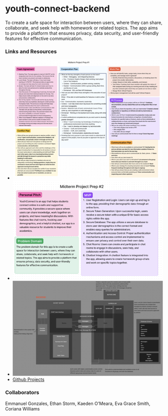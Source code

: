 # youth-connect-backend

To create a safe space for interaction between users, where they can share, collaborate, and seek help with homework or related topics. The app aims to provide a platform that ensures privacy, data security, and user-friendly features for effective communication.

### Links and Resources

- ![Project Prep #1](./assets/Projectprep1.png)
- ![Project Prep #2](./assets/Projectprep2.png)
- ![UML](./assets/UML.png)
- [Github Projects](https://github.com/orgs/YouthConnect/projects/1/views/1)

### Collaborators

Emmanuel Gonzales, Ethan Storm, Kaeden O'Meara, Eva Grace Smith, Coriana Williams
